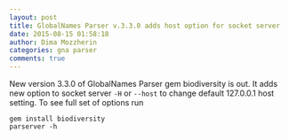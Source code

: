```yaml
---
layout: post
title: GlobalNames Parser v.3.3.0 adds host option for socket server
date: 2015-08-15 01:58:18
author: Dima Mozzherin
categories: gna parser
comments: true
---
```


New version 3.3.0 of GlobalNames Parser gem biodiversity is out. It adds new
option to socket server `-H` or `--host` to change default 127.0.0.1
host setting.  To see full set of options run

```
gem install biodiversity
parserver -h
```
